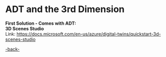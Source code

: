 # ADT and the 3rd Dimension

**First Solution - Comes with ADT:**<br>
**3D Scenes Studio** <br>
Link:
https://docs.microsoft.com/en-us/azure/digital-twins/quickstart-3d-scenes-studio

<a href="https://github.com/DittmannAxel/ADT3Dimension">-back-</a>


